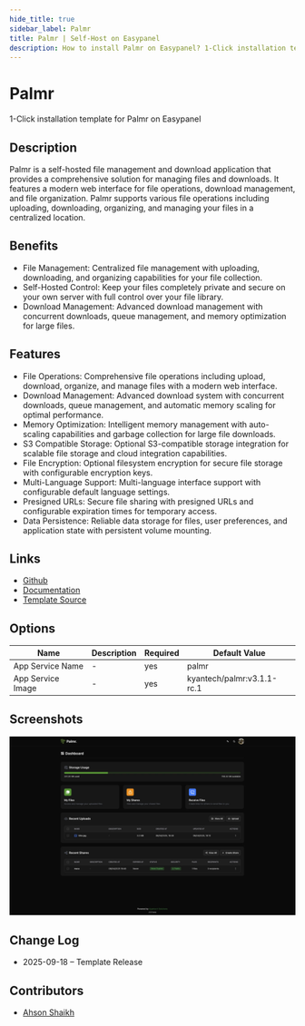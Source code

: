 ```yaml
---
hide_title: true
sidebar_label: Palmr
title: Palmr | Self-Host on Easypanel
description: How to install Palmr on Easypanel? 1-Click installation template for Palmr on Easypanel
---
```


<!-- generated -->

# Palmr

1-Click installation template for Palmr on Easypanel

## Description

Palmr is a self-hosted file management and download application that provides a comprehensive solution for managing files and downloads. It features a modern web interface for file operations, download management, and file organization. Palmr supports various file operations including uploading, downloading, organizing, and managing your files in a centralized location.

## Benefits

- File Management: Centralized file management with uploading, downloading, and organizing capabilities for your file collection.
- Self-Hosted Control: Keep your files completely private and secure on your own server with full control over your file library.
- Download Management: Advanced download management with concurrent downloads, queue management, and memory optimization for large files.

## Features

- File Operations: Comprehensive file operations including upload, download, organize, and manage files with a modern web interface.
- Download Management: Advanced download system with concurrent downloads, queue management, and automatic memory scaling for optimal performance.
- Memory Optimization: Intelligent memory management with auto-scaling capabilities and garbage collection for large file downloads.
- S3 Compatible Storage: Optional S3-compatible storage integration for scalable file storage and cloud integration capabilities.
- File Encryption: Optional filesystem encryption for secure file storage with configurable encryption keys.
- Multi-Language Support: Multi-language interface support with configurable default language settings.
- Presigned URLs: Secure file sharing with presigned URLs and configurable expiration times for temporary access.
- Data Persistence: Reliable data storage for files, user preferences, and application state with persistent volume mounting.

## Links

- [Github](https://github.com/kyantech/palmr)
- [Documentation](https://palmr.kyantech.com.br/docs/2.0.0-beta)
- [Template Source](https://github.com/easypanel-io/templates/tree/main/templates/palmr)

## Options

Name | Description | Required | Default Value
-|-|-|-
App Service Name | - | yes | palmr
App Service Image | - | yes | kyantech/palmr:v3.1.1-rc.1

## Screenshots

![Palmr Screenshot](./assets/screenshot.png)

## Change Log

- 2025-09-18 – Template Release

## Contributors

- [Ahson Shaikh](https://github.com/Ahson-Shaikh)
